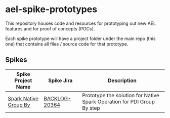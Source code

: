 # ael-spike-prototypes
This repository houses code and resources for prototyping out new AEL features and for proof of concepts (POCs).  

Each spike prototype will have a project folder under the main repo (this one) that contains all files / source code for that prototype.

## Spikes

| Spike Project Name | Spike Jira |  Description | 
|--|--|--|
|[Spark Native Group By](https://github.com/pentaho-jrice/ael-spike-prototypes/tree/master/BACKLOG-20364-native-spark-group-by)  | [BACKLOG-20364](http://jira.pentaho.com/browse/BACKLOG-20364)	 | Prototype the solution for Native Spark Operation for PDI Group By step |
